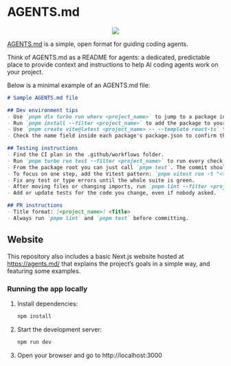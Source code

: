# AGENTS.md

<p align="center">
  <img src="https://agents.md/og.png">
</p>

[AGENTS.md](https://agents.md) is a simple, open format for guiding coding agents.

Think of AGENTS.md as a README for agents: a dedicated, predictable place
to provide context and instructions to help AI coding agents work on your project.

Below is a minimal example of an AGENTS.md file:

```markdown
# Sample AGENTS.md file

## Dev environment tips
- Use `pnpm dlx turbo run where <project_name>` to jump to a package instead of scanning with `ls`.
- Run `pnpm install --filter <project_name>` to add the package to your workspace so Vite, ESLint, and TypeScript can see it.
- Use `pnpm create vite@latest <project_name> -- --template react-ts` to spin up a new React + Vite package with TypeScript checks ready.
- Check the name field inside each package's package.json to confirm the right name—skip the top-level one.

## Testing instructions
- Find the CI plan in the .github/workflows folder.
- Run `pnpm turbo run test --filter <project_name>` to run every check defined for that package.
- From the package root you can just call `pnpm test`. The commit should pass all tests before you merge.
- To focus on one step, add the Vitest pattern: `pnpm vitest run -t "<test name>"`.
- Fix any test or type errors until the whole suite is green.
- After moving files or changing imports, run `pnpm lint --filter <project_name>` to be sure ESLint and TypeScript rules still pass.
- Add or update tests for the code you change, even if nobody asked.

## PR instructions
- Title format: [<project_name>] <Title>
- Always run `pnpm lint` and `pnpm test` before committing.
```

## Website

This repository also includes a basic Next.js website hosted at https://agents.md/
that explains the project’s goals in a simple way, and featuring some examples.

### Running the app locally
1. Install dependencies:
   ```bash
   npm install
   ```
2. Start the development server:
   ```bash
   npm run dev
   ```
3. Open your browser and go to http://localhost:3000